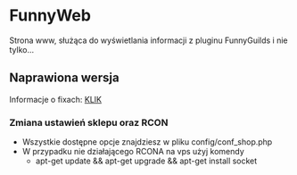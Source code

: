 # FunnyWeb
Strona www, służąca do wyświetlania informacji z pluginu FunnyGuilds i nie tylko...

## Naprawiona wersja
Informacje o fixach: [KLIK](https://github.com/ProcesorDEV/FunnyWeb-FIX/blob/master/README-FIXES.md)

### Zmiana ustawień sklepu oraz RCON
* Wszystkie dostępne opcje znajdziesz w pliku config/conf_shop.php
* W przypadku nie działającego RCONA na vps użyj komendy
  * apt-get update && apt-get upgrade && apt-get install socket
